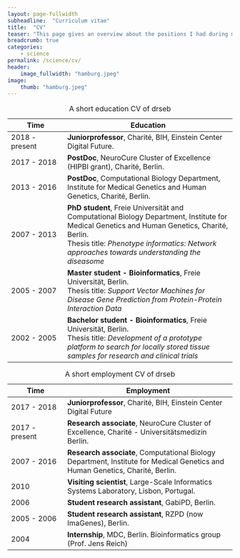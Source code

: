 ```yaml
---
layout: page-fullwidth
subheadline:  "Curriculum vitae"
title:  "CV"
teaser: "This page gives an overview about the positions I had during my scientific career."
breadcrumb: true
categories:
    - science
permalink: /science/cv/
header:
    image_fullwidth: "hamburg.jpeg"
image:
    thumb: "hamburg.jpeg"
---
```



<table>
  <caption>A short education CV of drseb</caption>
  <colgroup>
    <col span="1" style="width: 25%;"/>
    <col span="1" style="width: 75%;"/>
  </colgroup>
  <thead>
    <tr>
      <th>Time</th>
      <th>Education</th>
    </tr>
  </thead>
  <tbody>
  <tr>
      <td>2018 - present</td>
      <td><b>Juniorprofessor</b>, Charité, BIH, Einstein Center Digital Future.</td>
    </tr>
  <tr>
      <td>2017 - 2018</td>
      <td><b>PostDoc</b>, NeuroCure Cluster of Excellence (HIPBI grant), Charité, Berlin.</td>
    </tr>
    <tr>
      <td>2013 - 2016</td>
      <td><b>PostDoc</b>, Computational Biology Department, Institute for Medical Genetics and Human Genetics, Charité, Berlin.</td>
    </tr>
    <tr>
      <td>2007 - 2013</td>
      <td><b>PhD student</b>, Freie Universität and  Computational Biology Department, Institute for Medical Genetics and Human Genetics, Charité, Berlin. <br>Thesis title: <em>Phenotype informatics: Network approaches towards understanding the diseasome</em></td>
    </tr>
     <tr>
      <td>2005 - 2007</td>
      <td><b>Master student - Bioinformatics</b>, Freie Universität, Berlin. <br>Thesis title: <em>Support Vector Machines for Disease Gene Prediction from Protein-Protein Interaction Data</em></td>
    </tr>
     <tr>
      <td>2002 - 2005</td>
      <td><b>Bachelor student - Bioinformatics</b>, Freie Universität, Berlin. <br>Thesis title: <em>Development of a prototype platform to search for locally stored tissue samples for research and clinical trials</em></td>
    </tr>
 </tbody>
</table>

<table>
  <caption>A short employment CV of drseb</caption>
  <colgroup>
    <col span="1" style="width: 25%;"/>
    <col span="1" style="width: 75%;"/>
  </colgroup>
  <thead>
    <tr>
      <th>Time</th>
      <th>Employment</th>
    </tr>
  </thead>
  <tbody>
   <tr>
      <td>2017 - 2018</td>
      <td><b>Juniorprofessor</b>, Charité, BIH, Einstein Center Digital Future</td>
    </tr>
  <tr>
      <td>2017 - present</td>
      <td><b>Research associate</b>, NeuroCure Cluster of Excellence, Charité - Universitätsmedizin Berlin.</td>
    </tr>
    <tr>
      <td>2007 - 2016</td>
      <td><b>Research associate</b>, Computational Biology Department, Institute for Medical Genetics and Human Genetics, Charité, Berlin.</td>
    </tr>
    <tr>
      <td>2010</td>
      <td><b>Visiting scientist</b>, Large-Scale Informatics Systems Laboratory, Lisbon, Portugal.</td>
    </tr>
     <tr>
      <td>2006</td>
      <td><b>Student research assistant</b>, GabiPD, Berlin.</td>
    </tr>
     <tr>
      <td>2005 - 2006</td>
      <td><b>Student research assistant</b>, RZPD (now ImaGenes), Berlin.</td>
    </tr>
     <tr>
      <td>2004</td>
      <td><b>Internship</b>, MDC, Berlin. Bioinformatics group (Prof. Jens Reich)</td>
    </tr>
 </tbody>
</table>
